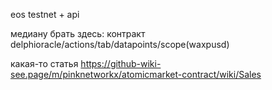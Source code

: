 eos testnet + api

медиану брать здесь: контракт delphioracle/actions/tab/datapoints/scope(waxpusd)

какая-то статья https://github-wiki-see.page/m/pinknetworkx/atomicmarket-contract/wiki/Sales